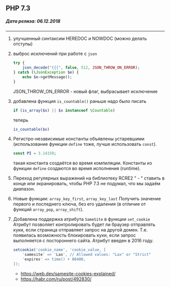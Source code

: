 ## PHP 7.3
##### Дата релиза: 06.12.2018
---

1. улучшенный синтаксим HEREDOC и NOWDOC (можно делать отступы)

2. выброс исключений при работе с `json`
	```php
	try {
		json_decode("{{{", false, 512, JSON_THROW_ON_ERROR);
	} catch (\JsonException $e) {
		echo $e->getMessage();
	}
	```

	JSON_THROW_ON_ERROR - новый флаг, выбрасывает исключение

3. добавлена функция `is_countable()`
	раньше надо было писать 
	```php
	if (is_array($x) || $x instanceof \Countable)
	```

	теперь

	```php
	is_countable($x)
	```

4. Регистро-независимые константы объявлены устаревшими (использование функции `define` тоже, лучше использовать `const`).
	```php
	const PI = 3.14159;
	```
	такая константа создаётся во время компиляции.
	Константы из функции `define` создаются во время исполнения (runtime).
	
5. Переход регулярных выражений на библиотеку RCRE2
	" - " ставить в конце или экранировать, чтобы PHP 7.3 не подумал, что мы задаём диапазон.
	
6. Новые функции: `array_key_first`, `array_key_last`
	Получить значение первого и последнего ключа, без его удаления (в отличие от функций `array_pop`, `array_shift`).

7.  Добавлена поддержка атрибута `SameSite` в функции `set_cookie`
	Атрибут позволяет контролировать будет ли браузер отправлять куки, если страница отправляет запрос на другой домен. Т.е. появилась возможность блокировать куки, если запрос выполняется с постороннего сайта. Атрибут введен в 2016 году.
	```php
	setcookie('cookie_name', 'cookie_value, [
		'samesite' => 'Lax', // Allowed values: "Lax" or "Strict"
  		'expires' => time() + 86400,
	]);
	```
	- https://web.dev/samesite-cookies-explained/
	- https://habr.com/ru/post/492830/
